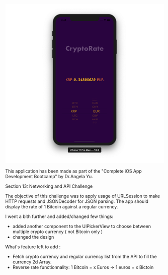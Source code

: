 
![](/CryptoRate.png)

This application has been made as part of the "Complete iOS App Development Bootcamp" by Dr.Angela Yu.

Section 13: Networking and API Challenge

The objective of this challenge was to apply usage of URLSession to make HTTP requests and JSONDecoder for JSON parsing.
The app should display the rate of 1 Bitcoin against a regular currency.

I went a bith further and added/changed few things:

- added another component to the UIPickerView to choose between multiple crypto currency ( not Bitcoin only )
- changed the design

What's feature left to add :

- Fetch crypto currency and regular currency list from the API to fill the currency 2d Array.
- Reverse rate functionnality: 1 Bitcoin = x Euros -> 1 euros = x Bictoin
